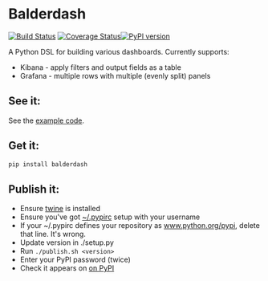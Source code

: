 # Balderdash 

[![Build Status](https://api.travis-ci.org/daviddenton/balderdash.svg?branch=master)](https://travis-ci.org/daviddenton/balderdash) [![Coverage Status](https://coveralls.io/repos/daviddenton/balderdash/badge.svg?branch=master)](https://coveralls.io/r/daviddenton/balderdash?branch=master)[![PyPI version](https://badge.fury.io/py/balderdash.svg)](http://badge.fury.io/py/balderdash)

A Python DSL for building various dashboards. Currently supports:
 - Kibana - apply filters and output fields as a table
 - Grafana - multiple rows with multiple (evenly split) panels

## See it:
See the [example code](https://github.com/daviddenton/balderdash/tree/master/examples).

## Get it:
```bash
pip install balderdash
```

## Publish it:
 - Ensure [twine](https://pypi.org/project/twine/) is installed
 - Ensure you've got [~/.pypirc](https://docs.python.org/3/distutils/packageindex.html#the-pypirc-file) setup with your username
 - If your ~/.pypirc defines your repository as www.python.org/pypi, delete that line. It's wrong.
 - Update version in ./setup.py
 - Run `./publish.sh <version>`
 - Enter your PyPI password (twice)
 - Check it appears on [on PyPI](https://pypi.python.org/pypi/balderdash/)

